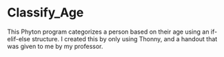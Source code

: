 # Classify_Age
This Phyton program categorizes a person based on their age using an if-elif-else structure. I created this by only using Thonny, and a handout that was given to me by my professor.
